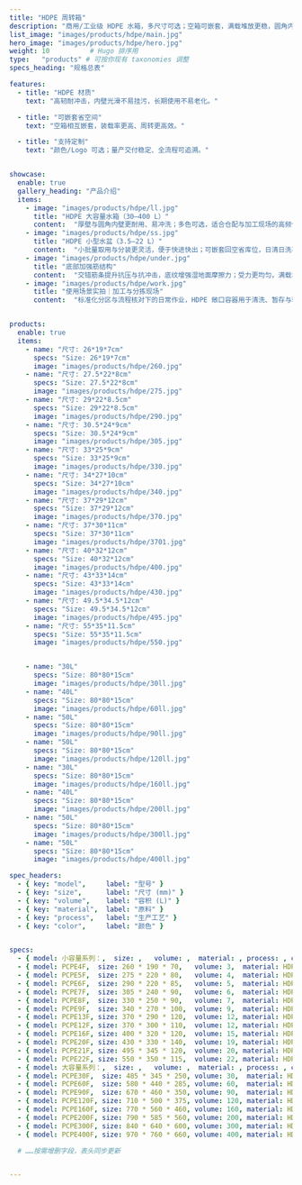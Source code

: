 ```yaml
---
title: "HDPE 周转箱"
description: "商用/工业级 HDPE 水箱，多尺寸可选；空箱可嵌套，满载堆放更稳，圆角内壁好清洗。"
list_image: "images/products/hdpe/main.jpg"
hero_image: "images/products/hdpe/hero.jpg"
weight: 10          # Hugo 排序用
type:   "products" # 可按你现有 taxonomies 调整
specs_heading: "规格总表"

features:
  - title: "HDPE 材质"
    text: "高韧耐冲击，内壁光滑不易挂污，长期使用不易老化。"

  - title: "可嵌套省空间"
    text: "空箱相互嵌套，装载率更高、周转更高效。"

  - title: "支持定制"
    text: "颜色/Logo 可选；量产交付稳定、全流程可追溯。"


showcase:
  enable: true
  gallery_heading: "产品介绍"
  items:
    - image: "images/products/hdpe/ll.jpg"
      title: "HDPE 大容量水箱（30–400 L）"
      content:  "厚壁与圆角内壁更耐用、易冲洗；多色可选，适合仓配与加工现场的高频使用。"
    - image: "images/products/hdpe/ss.jpg"
      title: "HDPE 小型水盆（3.5–22 L）"
      content:  "小批量取用与分装更灵活，便于快进快出；可嵌套回空省库位，日清日洗不易挂污。"
    - image: "images/products/hdpe/under.jpg"
      title: "底部加强筋结构"
      content:  "交错筋条提升抗压与抗冲击，底纹增强湿地面摩擦力；受力更均匀，满载堆放更稳。"
    - image: "images/products/hdpe/work.jpg"
      title: "使用场景实拍｜加工与分拣现场"
      content:  "标准化分区与流程核对下的日常作业，HDPE 敞口容器用于清洗、暂存与转运。"


products:
  enable: true
  items:
    - name: "尺寸: 26*19*7cm"
      specs: "Size: 26*19*7cm"
      image: "images/products/hdpe/260.jpg"
    - name: "尺寸: 27.5*22*8cm"
      specs: "Size: 27.5*22*8cm"
      image: "images/products/hdpe/275.jpg"
    - name: "尺寸: 29*22*8.5cm"
      specs: "Size: 29*22*8.5cm"
      image: "images/products/hdpe/290.jpg"
    - name: "尺寸: 30.5*24*9cm"
      specs: "Size: 30.5*24*9cm"
      image: "images/products/hdpe/305.jpg"
    - name: "尺寸: 33*25*9cm"
      specs: "Size: 33*25*9cm"
      image: "images/products/hdpe/330.jpg"
    - name: "尺寸: 34*27*10cm"
      specs: "Size: 34*27*10cm"
      image: "images/products/hdpe/340.jpg"
    - name: "尺寸: 37*29*12cm"
      specs: "Size: 37*29*12cm"
      image: "images/products/hdpe/370.jpg"
    - name: "尺寸: 37*30*11cm"
      specs: "Size: 37*30*11cm"
      image: "images/products/hdpe/3701.jpg"
    - name: "尺寸: 40*32*12cm"
      specs: "Size: 40*32*12cm"
      image: "images/products/hdpe/400.jpg"
    - name: "尺寸: 43*33*14cm"
      specs: "Size: 43*33*14cm"
      image: "images/products/hdpe/430.jpg"
    - name: "尺寸: 49.5*34.5*12cm"
      specs: "Size: 49.5*34.5*12cm"
      image: "images/products/hdpe/495.jpg"
    - name: "尺寸: 55*35*11.5cm"
      specs: "Size: 55*35*11.5cm"
      image: "images/products/hdpe/550.jpg"


    - name: "30L"
      specs: "Size: 80*80*15cm"
      image: "images/products/hdpe/30ll.jpg"
    - name: "40L"
      specs: "Size: 80*80*15cm"
      image: "images/products/hdpe/60ll.jpg"
    - name: "50L"
      specs: "Size: 80*80*15cm"
      image: "images/products/hdpe/90ll.jpg"
    - name: "50L"
      specs: "Size: 80*80*15cm"
      image: "images/products/hdpe/120ll.jpg"
    - name: "30L"
      specs: "Size: 80*80*15cm"
      image: "images/products/hdpe/160ll.jpg"
    - name: "40L"
      specs: "Size: 80*80*15cm"
      image: "images/products/hdpe/200ll.jpg"
    - name: "50L"
      specs: "Size: 80*80*15cm"
      image: "images/products/hdpe/300ll.jpg"
    - name: "50L"
      specs: "Size: 80*80*15cm"
      image: "images/products/hdpe/400ll.jpg"

spec_headers:
  - { key: "model",     label: "型号" }
  - { key: "size",      label: "尺寸 (mm)" }
  - { key: "volume",    label: "容积 (L)" }
  - { key: "material",  label: "原料" }
  - { key: "process",   label: "生产工艺" }
  - { key: "color",     label: "颜色" }


specs:
  - { model: 小容量系列：,  size: ,   volume: ,  material: , process: , color:  }
  - { model: PCPE4F,  size: 260 * 190 * 70,   volume: 3,  material: HDPE, process: 注塑, color: 红 / 蓝 / 白 }
  - { model: PCPE5F,  size: 275 * 220 * 80,   volume: 4,  material: HDPE, process: 注塑, color: 红 / 蓝 / 白 }
  - { model: PCPE6F,  size: 290 * 220 * 85,   volume: 5,  material: HDPE, process: 注塑, color: 红 / 蓝 / 白 }
  - { model: PCPE7F,  size: 305 * 240 * 90,   volume: 6,  material: HDPE, process: 注塑, color: 红 / 蓝 / 白 }
  - { model: PCPE8F,  size: 330 * 250 * 90,   volume: 7,  material: HDPE, process: 注塑, color: 红 / 蓝 / 白 }
  - { model: PCPE9F,  size: 340 * 270 * 100,  volume: 9,  material: HDPE, process: 注塑, color: 红 / 蓝 / 白 }
  - { model: PCPE13F, size: 370 * 290 * 120,  volume: 12, material: HDPE, process: 注塑, color: 红 / 蓝 / 白 }
  - { model: PCPE12F, size: 370 * 300 * 110,  volume: 12, material: HDPE, process: 注塑, color: 红 / 蓝 / 白 }
  - { model: PCPE16F, size: 400 * 320 * 120,  volume: 15, material: HDPE, process: 注塑, color: 红 / 蓝 / 白 }
  - { model: PCPE20F, size: 430 * 330 * 140,  volume: 19, material: HDPE, process: 注塑, color: 红 / 蓝 / 白 }
  - { model: PCPE21F, size: 495 * 345 * 120,  volume: 20, material: HDPE, process: 注塑, color: 红 / 蓝 / 白 }
  - { model: PCPE22F, size: 550 * 350 * 115,  volume: 22, material: HDPE, process: 注塑, color: 红 / 蓝 / 白 }
  - { model: 大容量系列：,  size: ,   volume: ,  material: , process: , color:  }
  - { model: PCPE30F,  size: 485 * 345 * 250, volume: 30,  material: HDPE, process: 注塑, color: 红 / 蓝 / 白 }
  - { model: PCPE60F,  size: 580 * 440 * 285, volume: 60,  material: HDPE, process: 注塑, color: 红 / 蓝 / 白 }
  - { model: PCPE90F,  size: 670 * 460 * 350, volume: 90,  material: HDPE, process: 注塑, color: 红 / 蓝 / 白 }
  - { model: PCPE120F, size: 710 * 500 * 375, volume: 120, material: HDPE, process: 注塑, color: 红 / 蓝 / 白 }
  - { model: PCPE160F, size: 770 * 560 * 460, volume: 160, material: HDPE, process: 注塑, color: 红 / 蓝 / 白 }
  - { model: PCPE200F, size: 790 * 585 * 560, volume: 200, material: HDPE, process: 注塑, color: 红 / 蓝 / 白 }
  - { model: PCPE300F, size: 840 * 640 * 600, volume: 300, material: HDPE, process: 注塑, color: 红 / 蓝 / 白 }
  - { model: PCPE400F, size: 970 * 760 * 660, volume: 400, material: HDPE, process: 注塑, color: 红 / 蓝 / 白 }

  # ……按需增删字段，表头同步更新


---
```

